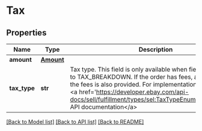 # Tax

## Properties
Name | Type | Description | Notes
------------ | ------------- | ------------- | -------------
**amount** | [**Amount**](Amount.md) |  | [optional] 
**tax_type** | **str** | Tax type. This field is only available when fieldGroups is set to TAX_BREAKDOWN. If the order has fees, a breakdown of the fees is also provided. For implementation help, refer to &lt;a href&#x3D;&#x27;https://developer.ebay.com/api-docs/sell/fulfillment/types/sel:TaxTypeEnum&#x27;&gt;eBay API documentation&lt;/a&gt; | [optional] 

[[Back to Model list]](../README.md#documentation-for-models) [[Back to API list]](../README.md#documentation-for-api-endpoints) [[Back to README]](../README.md)

